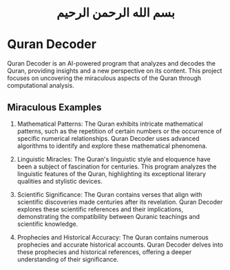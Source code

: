<h1 align="center">بسم الله الرحمن الرحيم</h1>

# Quran Decoder

Quran Decoder is an AI-powered program that analyzes and decodes the Quran, providing insights and a new perspective on its content. This project focuses on uncovering the miraculous aspects of the Quran through computational analysis.

## Miraculous Examples

1. Mathematical Patterns: The Quran exhibits intricate mathematical patterns, such as the repetition of certain numbers or the occurrence of specific numerical relationships. Quran Decoder uses advanced algorithms to identify and explore these mathematical phenomena.

2. Linguistic Miracles: The Quran's linguistic style and eloquence have been a subject of fascination for centuries. This program analyzes the linguistic features of the Quran, highlighting its exceptional literary qualities and stylistic devices.

3. Scientific Significance: The Quran contains verses that align with scientific discoveries made centuries after its revelation. Quran Decoder explores these scientific references and their implications, demonstrating the compatibility between Quranic teachings and scientific knowledge.

4. Prophecies and Historical Accuracy: The Quran contains numerous prophecies and accurate historical accounts. Quran Decoder delves into these prophecies and historical references, offering a deeper understanding of their significance.


